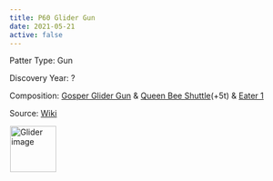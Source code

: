 ```yaml
---
title: P60 Glider Gun
date: 2021-05-21
active: false
---
```



Patter Type: Gun

Discovery Year: ?

Composition: [Gosper Glider Gun](https://galapagos.netlify.app/database/gosper_glider_gun/) & [Queen Bee Shuttle](https://galapagos.netlify.app/database/gosper_glider_gun/)(+5t) & [Eater 1](https://galapagos.netlify.app/database/eater_1/)

Source: [Wiki](https://conwaylife.com/wiki/Period-60_glider_gun)
<!--more-->

<p>
<script type="text/javascript" src="https://www.conwaylife.com/js/lv-plugin.js"></script></p>

<div class="rle"><div class="codebox"><div style="display:none; position: relative; z-index: 1031;"><code>27bo$27b4o$11bo16b4o$10bobo5b2o8bo2bo5b2o$3b2o3b2o3bo14b4o5b2o$3b2o3b
2o3bo4bobob2o3b4o$8b2o3bo5b2o3bo2bo$10bobo10bo$11bo8bo2bo2$26bobo$28bo
$24bo$26bo$25bo2$11b2o$11b2o4bo$2o6b2o6b5ob2o$2o5b3o5bo2b2o4bo$8b2o5b
2o8bo12bo$11b2o4bo7bo10bobo$11b2o12bo11b2o$24bo8b2o$22b2o9bobo$35bo$
35b2o!
#C [[ THEME 6 GRID GRIDMAJOR 0 ZOOM 8.0 ]]
</code></div></div><canvas width="760" height="560" style="margin-left:1px; position: relative; z-index: 1031;"><noscript> <a href="https://www.conwaylife.com/wiki/File:Glider.png" class="image" title="Glider image"><img alt="Glider image" src="https://www.conwaylife.com/w/images/7/79/Glider.png" decoding="async" width="81" height="81" /></a> </noscript></canvas></div>
